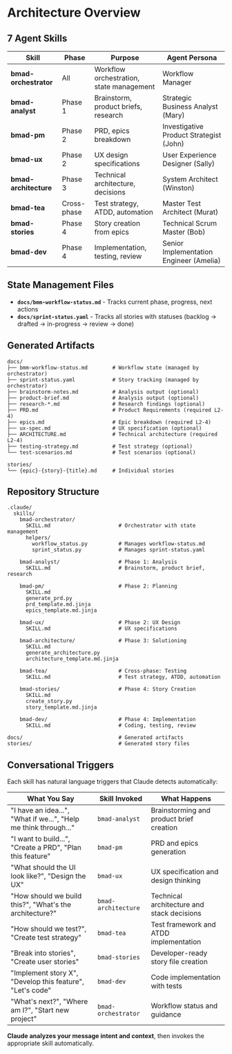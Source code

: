 # Architecture Overview

## 7 Agent Skills

| Skill | Phase | Purpose | Agent Persona |
|-------|-------|---------|---------------|
| **bmad-orchestrator** | All | Workflow orchestration, state management | Workflow Manager |
| **bmad-analyst** | Phase 1 | Brainstorm, product briefs, research | Strategic Business Analyst (Mary) |
| **bmad-pm** | Phase 2 | PRD, epics breakdown | Investigative Product Strategist (John) |
| **bmad-ux** | Phase 2 | UX design specifications | User Experience Designer (Sally) |
| **bmad-architecture** | Phase 3 | Technical architecture, decisions | System Architect (Winston) |
| **bmad-tea** | Cross-phase | Test strategy, ATDD, automation | Master Test Architect (Murat) |
| **bmad-stories** | Phase 4 | Story creation from epics | Technical Scrum Master (Bob) |
| **bmad-dev** | Phase 4 | Implementation, testing, review | Senior Implementation Engineer (Amelia) |

## State Management Files

- **`docs/bmm-workflow-status.md`** - Tracks current phase, progress, next actions
- **`docs/sprint-status.yaml`** - Tracks all stories with statuses (backlog → drafted → in-progress → review → done)

## Generated Artifacts

```
docs/
├── bmm-workflow-status.md        # Workflow state (managed by orchestrator)
├── sprint-status.yaml            # Story tracking (managed by orchestrator)
├── brainstorm-notes.md           # Analysis output (optional)
├── product-brief.md              # Analysis output (optional)
├── research-*.md                 # Research findings (optional)
├── PRD.md                        # Product Requirements (required L2-4)
├── epics.md                      # Epic breakdown (required L2-4)
├── ux-spec.md                    # UX specification (optional)
├── ARCHITECTURE.md               # Technical architecture (required L2-4)
├── testing-strategy.md           # Test strategy (optional)
└── test-scenarios.md             # Test scenarios (optional)

stories/
└── {epic}-{story}-{title}.md     # Individual stories
```

## Repository Structure

```
.claude/
  skills/
    bmad-orchestrator/
      SKILL.md                      # Orchestrator with state management
      helpers/
        workflow_status.py          # Manages workflow-status.md
        sprint_status.py            # Manages sprint-status.yaml

    bmad-analyst/                   # Phase 1: Analysis
      SKILL.md                      # Brainstorm, product brief, research

    bmad-pm/                        # Phase 2: Planning
      SKILL.md
      generate_prd.py
      prd_template.md.jinja
      epics_template.md.jinja

    bmad-ux/                        # Phase 2: UX Design
      SKILL.md                      # UX specifications

    bmad-architecture/              # Phase 3: Solutioning
      SKILL.md
      generate_architecture.py
      architecture_template.md.jinja

    bmad-tea/                       # Cross-phase: Testing
      SKILL.md                      # Test strategy, ATDD, automation

    bmad-stories/                   # Phase 4: Story Creation
      SKILL.md
      create_story.py
      story_template.md.jinja

    bmad-dev/                       # Phase 4: Implementation
      SKILL.md                      # Coding, testing, review

docs/                               # Generated artifacts
stories/                            # Generated story files
```

## Conversational Triggers

Each skill has natural language triggers that Claude detects automatically:

| What You Say | Skill Invoked | What Happens |
|--------------|---------------|--------------|
| "I have an idea...", "What if we...", "Help me think through..." | `bmad-analyst` | Brainstorming and product brief creation |
| "I want to build...", "Create a PRD", "Plan this feature" | `bmad-pm` | PRD and epics generation |
| "What should the UI look like?", "Design the UX" | `bmad-ux` | UX specification and design thinking |
| "How should we build this?", "What's the architecture?" | `bmad-architecture` | Technical architecture and stack decisions |
| "How should we test?", "Create test strategy" | `bmad-tea` | Test framework and ATDD implementation |
| "Break into stories", "Create user stories" | `bmad-stories` | Developer-ready story file creation |
| "Implement story X", "Develop this feature", "Let's code" | `bmad-dev` | Code implementation with tests |
| "What's next?", "Where am I?", "Start new project" | `bmad-orchestrator` | Workflow status and guidance |

**Claude analyzes your message intent and context**, then invokes the appropriate skill automatically.
